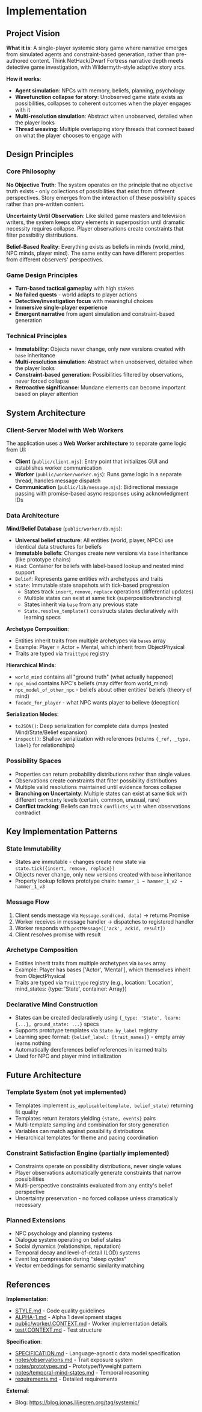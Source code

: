 # Implementation

## Project Vision

**What it is**: A single-player systemic story game where narrative emerges from simulated agents and constraint-based generation, rather than pre-authored content. Think NetHack/Dwarf Fortress narrative depth meets detective game investigation, with Wildermyth-style adaptive story arcs.

**How it works**:
- **Agent simulation**: NPCs with memory, beliefs, planning, psychology
- **Wavefunction collapse for story**: Unobserved game state exists as possibilities, collapses to coherent outcomes when the player engages with it
- **Multi-resolution simulation**: Abstract when unobserved, detailed when the player looks
- **Thread weaving**: Multiple overlapping story threads that connect based on what the player chooses to engage with

## Design Principles

### Core Philosophy

**No Objective Truth**: The system operates on the principle that no objective truth exists - only collections of possibilities that exist from different perspectives. Story emerges from the interaction of these possibility spaces rather than pre-written content.

**Uncertainty Until Observation**: Like skilled game masters and television writers, the system keeps story elements in superposition until dramatic necessity requires collapse. Player observations create constraints that filter possibility distributions.

**Belief-Based Reality**: Everything exists as beliefs in minds (world_mind, NPC minds, player mind). The same entity can have different properties from different observers' perspectives.

### Game Design Principles

- **Turn-based tactical gameplay** with high stakes
- **No failed quests** - world adapts to player actions
- **Detective/investigation focus** with meaningful choices
- **Immersive single-player experience**
- **Emergent narrative** from agent simulation and constraint-based generation

### Technical Principles

- **Immutability**: Objects never change, only new versions created with `base` inheritance
- **Multi-resolution simulation**: Abstract when unobserved, detailed when the player looks
- **Constraint-based generation**: Possibilities filtered by observations, never forced collapse
- **Retroactive significance**: Mundane elements can become important based on player attention

## System Architecture

### Client-Server Model with Web Workers

The application uses a **Web Worker architecture** to separate game logic from UI:

- **Client** (`public/client.mjs`): Entry point that initializes GUI and establishes worker communication
- **Worker** (`public/worker/worker.mjs`): Runs game logic in a separate thread, handles message dispatch
- **Communication** (`public/lib/message.mjs`): Bidirectional message passing with promise-based async responses using acknowledgment IDs

### Data Architecture

**Mind/Belief Database** (`public/worker/db.mjs`):
- **Universal belief structure**: All entities (world, player, NPCs) use identical data structures for beliefs
- **Immutable beliefs**: Changes create new versions via `base` inheritance (like prototype chains)
- `Mind`: Container for beliefs with label-based lookup and nested mind support
- `Belief`: Represents game entities with archetypes and traits
- `State`: Immutable state snapshots with tick-based progression
  - States track `insert`, `remove`, `replace` operations (differential updates)
  - Multiple states can exist at same tick (superposition/branching)
  - States inherit via `base` from any previous state
  - `State.resolve_template()` constructs states declaratively with learning specs

**Archetype Composition**:
- Entities inherit traits from multiple archetypes via `bases` array
- Example: Player = Actor + Mental, which inherit from ObjectPhysical
- Traits are typed via `Traittype` registry

**Hierarchical Minds**:
- `world_mind` contains all "ground truth" (what actually happened)
- `npc_mind` contains NPC's beliefs (may differ from world_mind)
- `npc_model_of_other_npc` - beliefs about other entities' beliefs (theory of mind)
- `facade_for_player` - what NPC wants player to believe (deception)

**Serialization Modes**:
- `toJSON()`: Deep serialization for complete data dumps (nested Mind/State/Belief expansion)
- `inspect()`: Shallow serialization with references (returns `{_ref, _type, label}` for relationships)

### Possibility Spaces

- Properties can return probability distributions rather than single values
- Observations create constraints that filter possibility distributions
- Multiple valid resolutions maintained until evidence forces collapse
- **Branching on Uncertainty**: Multiple states can exist at same tick with different `certainty` levels (certain, common, unusual, rare)
- **Conflict tracking**: Beliefs can track `conflicts_with` when observations contradict

## Key Implementation Patterns

### State Immutability
- States are immutable - changes create new state via `state.tick({insert, remove, replace})`
- Objects never change, only new versions created with `base` inheritance
- Property lookup follows prototype chain: `hammer_1 → hammer_1_v2 → hammer_1_v3`

### Message Flow
1. Client sends message via `Message.send(cmd, data)` → returns Promise
2. Worker receives in message handler → dispatches to registered handler
3. Worker responds with `postMessage(['ack', ackid, result])`
4. Client resolves promise with result

### Archetype Composition
- Entities inherit traits from multiple archetypes via `bases` array
- Example: Player has bases ['Actor', 'Mental'], which themselves inherit from ObjectPhysical
- Traits are typed via `Traittype` registry (e.g., location: 'Location', mind_states: {type: 'State', container: Array})

### Declarative Mind Construction
- States can be created declaratively using `{_type: 'State', learn: {...}, ground_state: ...}` specs
- Supports prototype templates via `State.by_label` registry
- Learning spec format: `{belief_label: [trait_names]}` - empty array learns nothing
- Automatically dereferences belief references in learned traits
- Used for NPC and player mind initialization

## Future Architecture

### Template System (not yet implemented)
- Templates implement `is_applicable(template, belief_state)` returning fit quality
- Templates return iterators yielding `{state, events}` pairs
- Multi-template sampling and combination for story generation
- Variables can match against possibility distributions
- Hierarchical templates for theme and pacing coordination

### Constraint Satisfaction Engine (partially implemented)
- Constraints operate on possibility distributions, never single values
- Player observations automatically generate constraints that narrow possibilities
- Multi-perspective constraints evaluated from any entity's belief perspective
- Uncertainty preservation - no forced collapse unless dramatically necessary

### Planned Extensions
- NPC psychology and planning systems
- Dialogue system operating on belief states
- Social dynamics (relationships, reputation)
- Temporal decay and level-of-detail (LOD) systems
- Event log compression during "sleep cycles"
- Vector embeddings for semantic similarity matching

## References

**Implementation**:
- [STYLE.md](STYLE.md) - Code quality guidelines
- [ALPHA-1.md](ALPHA-1.md) - Alpha 1 development stages
- [public/worker/.CONTEXT.md](../public/worker/.CONTEXT.md) - Worker implementation details
- [test/.CONTEXT.md](../test/.CONTEXT.md) - Test structure

**Specification**:
- [SPECIFICATION.md](SPECIFICATION.md) - Language-agnostic data model specification
- [notes/observations.md](notes/observations.md) - Trait exposure system
- [notes/prototypes.md](notes/prototypes.md) - Prototype/flyweight pattern
- [notes/temporal-mind-states.md](notes/temporal-mind-states.md) - Temporal reasoning
- [requirements.md](requirements.md) - Detailed requirements

**External**:
- Blog: https://blog.jonas.liljegren.org/tag/systemic/

